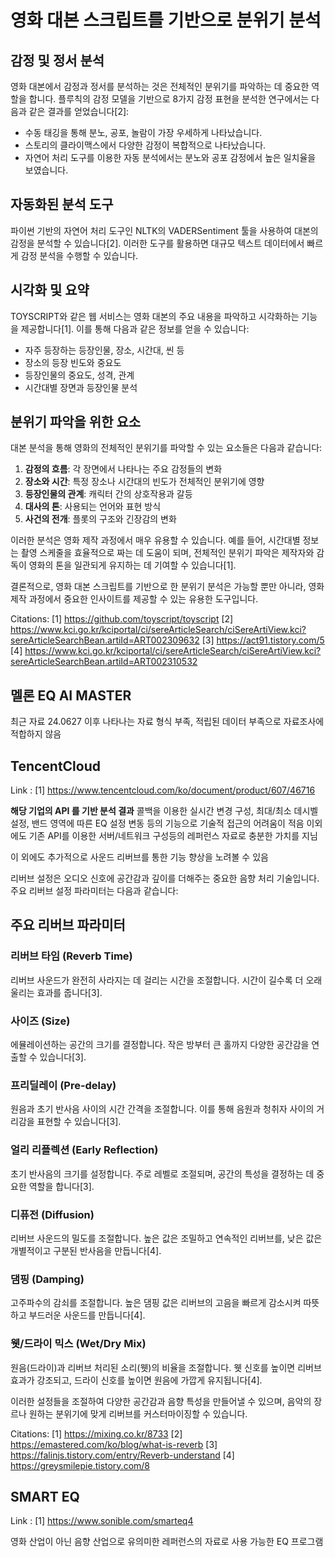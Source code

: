 영화 대본 스크립트를 기반으로 분위기 분석
======================================

## 감정 및 정서 분석

영화 대본에서 감정과 정서를 분석하는 것은 전체적인 분위기를 파악하는 데 중요한 역할을 합니다. 플루칙의 감정 모델을 기반으로 8가지 감정 표현을 분석한 연구에서는 다음과 같은 결과를 얻었습니다[2]:

- 수동 태깅을 통해 분노, 공포, 놀람이 가장 우세하게 나타났습니다.
- 스토리의 클라이맥스에서 다양한 감정이 복합적으로 나타났습니다.
- 자연어 처리 도구를 이용한 자동 분석에서는 분노와 공포 감정에서 높은 일치율을 보였습니다.

## 자동화된 분석 도구

파이썬 기반의 자연어 처리 도구인 NLTK의 VADERSentiment 툴을 사용하여 대본의 감정을 분석할 수 있습니다[2]. 이러한 도구를 활용하면 대규모 텍스트 데이터에서 빠르게 감정 분석을 수행할 수 있습니다.

## 시각화 및 요약

TOYSCRIPT와 같은 웹 서비스는 영화 대본의 주요 내용을 파악하고 시각화하는 기능을 제공합니다[1]. 이를 통해 다음과 같은 정보를 얻을 수 있습니다:

- 자주 등장하는 등장인물, 장소, 시간대, 씬 등
- 장소의 등장 빈도와 중요도
- 등장인물의 중요도, 성격, 관계
- 시간대별 장면과 등장인물 분석

## 분위기 파악을 위한 요소

대본 분석을 통해 영화의 전체적인 분위기를 파악할 수 있는 요소들은 다음과 같습니다:

1. **감정의 흐름**: 각 장면에서 나타나는 주요 감정들의 변화
2. **장소와 시간**: 특정 장소나 시간대의 빈도가 전체적인 분위기에 영향
3. **등장인물의 관계**: 캐릭터 간의 상호작용과 갈등
4. **대사의 톤**: 사용되는 언어와 표현 방식
5. **사건의 전개**: 플롯의 구조와 긴장감의 변화

이러한 분석은 영화 제작 과정에서 매우 유용할 수 있습니다. 예를 들어, 시간대별 정보는 촬영 스케줄을 효율적으로 짜는 데 도움이 되며, 전체적인 분위기 파악은 제작자와 감독이 영화의 톤을 일관되게 유지하는 데 기여할 수 있습니다[1].

결론적으로, 영화 대본 스크립트를 기반으로 한 분위기 분석은 가능할 뿐만 아니라, 영화 제작 과정에서 중요한 인사이트를 제공할 수 있는 유용한 도구입니다.

Citations:
[1] https://github.com/toyscript/toyscript
[2] https://www.kci.go.kr/kciportal/ci/sereArticleSearch/ciSereArtiView.kci?sereArticleSearchBean.artiId=ART002309632
[3] https://act91.tistory.com/5
[4] https://www.kci.go.kr/kciportal/ci/sereArticleSearch/ciSereArtiView.kci?sereArticleSearchBean.artiId=ART002310532


## 멜론 EQ AI MASTER
최근 자료 24.0627 이후 나타나는 자료 형식 부족, 적립된 데이터 부족으로 자료조사에 적합하지 않음

## TencentCloud
Link : 
[1] https://www.tencentcloud.com/ko/document/product/607/46716

**해당 기업의 API 를 기반 분석 결과**
콜백을 이용한 실시간 변경 구성, 최대/최소 데시벨 설정, 밴드 영역에 따른 EQ 설정 변동 등의 기능으로 기술적 접근의 어려움이 적음
이외에도 기존 API를 이용한 서버/네트워크 구성등의 레퍼런스 자료로 충분한 가치를 지님

이 외에도 추가적으로 사운드 리버브를 통한 기능 향상을 노려볼 수 있음

리버브 설정은 오디오 신호에 공간감과 깊이를 더해주는 중요한 음향 처리 기술입니다.
주요 리버브 설정 파라미터는 다음과 같습니다:

## 주요 리버브 파라미터

### 리버브 타임 (Reverb Time)
리버브 사운드가 완전히 사라지는 데 걸리는 시간을 조절합니다. 시간이 길수록 더 오래 울리는 효과를 줍니다[3].

### 사이즈 (Size)
에뮬레이션하는 공간의 크기를 결정합니다. 작은 방부터 큰 홀까지 다양한 공간감을 연출할 수 있습니다[3].

### 프리딜레이 (Pre-delay)
원음과 초기 반사음 사이의 시간 간격을 조절합니다. 이를 통해 음원과 청취자 사이의 거리감을 표현할 수 있습니다[3].

### 얼리 리플렉션 (Early Reflection)
초기 반사음의 크기를 설정합니다. 주로 레벨로 조절되며, 공간의 특성을 결정하는 데 중요한 역할을 합니다[3].

### 디퓨전 (Diffusion)
리버브 사운드의 밀도를 조절합니다. 높은 값은 조밀하고 연속적인 리버브를, 낮은 값은 개별적이고 구분된 반사음을 만듭니다[4].

### 댐핑 (Damping)
고주파수의 감쇠를 조절합니다. 높은 댐핑 값은 리버브의 고음을 빠르게 감소시켜 따뜻하고 부드러운 사운드를 만듭니다[4].

### 웻/드라이 믹스 (Wet/Dry Mix)
원음(드라이)과 리버브 처리된 소리(웻)의 비율을 조절합니다. 웻 신호를 높이면 리버브 효과가 강조되고, 드라이 신호를 높이면 원음에 가깝게 유지됩니다[4].

이러한 설정들을 조절하여 다양한 공간감과 음향 특성을 만들어낼 수 있으며, 음악의 장르나 원하는 분위기에 맞게 리버브를 커스터마이징할 수 있습니다.

Citations:
[1] https://mixing.co.kr/8733
[2] https://emastered.com/ko/blog/what-is-reverb
[3] https://falinjs.tistory.com/entry/Reverb-understand
[4] https://greysmilepie.tistory.com/8

## SMART EQ
Link :
[1] https://www.sonible.com/smarteq4

영화 산업이 아닌 음향 산업으로 유의미한 레퍼런스의 자료로 사용 가능한 EQ 프로그램

